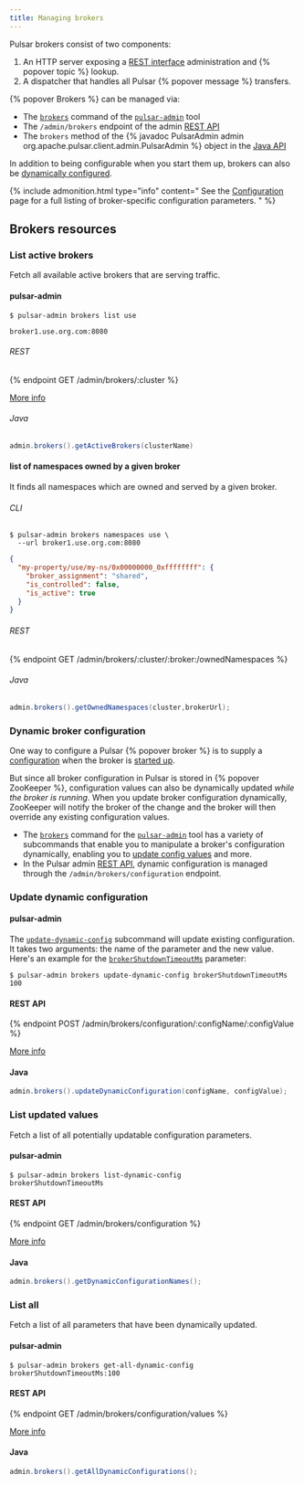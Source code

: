 ```yaml
---
title: Managing brokers
---
```


<!--

    Licensed to the Apache Software Foundation (ASF) under one
    or more contributor license agreements.  See the NOTICE file
    distributed with this work for additional information
    regarding copyright ownership.  The ASF licenses this file
    to you under the Apache License, Version 2.0 (the
    "License"); you may not use this file except in compliance
    with the License.  You may obtain a copy of the License at

      http://www.apache.org/licenses/LICENSE-2.0

    Unless required by applicable law or agreed to in writing,
    software distributed under the License is distributed on an
    "AS IS" BASIS, WITHOUT WARRANTIES OR CONDITIONS OF ANY
    KIND, either express or implied.  See the License for the
    specific language governing permissions and limitations
    under the License.

-->

Pulsar brokers consist of two components:

1. An HTTP server exposing a [REST interface](../../reference/RestApi) administration and {% popover topic %} lookup.
2. A dispatcher that handles all Pulsar {% popover message %} transfers.

{% popover Brokers %} can be managed via:

* The [`brokers`](../../reference/CliTools#pulsar-admin-brokers) command of the [`pulsar-admin`](../../reference/CliTools#pulsar-admin) tool
* The `/admin/brokers` endpoint of the admin [REST API](../../reference/RestApi)
* The `brokers` method of the {% javadoc PulsarAdmin admin org.apache.pulsar.client.admin.PulsarAdmin %} object in the [Java API](../../clients/Java)

In addition to being configurable when you start them up, brokers can also be [dynamically configured](#dynamic-broker-configuration).

{% include admonition.html type="info" content="
See the [Configuration](../../reference/Configuration#broker) page for a full listing of broker-specific configuration parameters.
" %}

## Brokers resources

### List active brokers

Fetch all available active brokers that are serving traffic.  

#### pulsar-admin


```shell
$ pulsar-admin brokers list use
```

```
broker1.use.org.com:8080
```

###### REST

{% endpoint GET /admin/brokers/:cluster %}

[More info](../../reference/RestApi#/admin/brokers/:cluster)

###### Java

```java
admin.brokers().getActiveBrokers(clusterName)
```

#### list of namespaces owned by a given broker

It finds all namespaces which are owned and served by a given broker.  

###### CLI

```shell
$ pulsar-admin brokers namespaces use \
  --url broker1.use.org.com:8080
```

```json
{
  "my-property/use/my-ns/0x00000000_0xffffffff": {
    "broker_assignment": "shared",
    "is_controlled": false,
    "is_active": true
  }
}
```
###### REST

{% endpoint GET /admin/brokers/:cluster/:broker:/ownedNamespaces %}

###### Java

```java
admin.brokers().getOwnedNamespaces(cluster,brokerUrl);
```

### Dynamic broker configuration

One way to configure a Pulsar {% popover broker %} is to supply a [configuration](../../reference/Configuration#broker) when the broker is [started up](../../reference/CliTools#pulsar-broker).

But since all broker configuration in Pulsar is stored in {% popover ZooKeeper %}, configuration values can also be dynamically updated *while the broker is running*. When you update broker configuration dynamically, ZooKeeper will notify the broker of the change and the broker will then override any existing configuration values.

* The [`brokers`](../../reference/CliTools#pulsar-admin-brokers) command for the [`pulsar-admin`](../../reference/CliTools#pulsar-admin) tool has a variety of subcommands that enable you to manipulate a broker's configuration dynamically, enabling you to [update config values](#update-dynamic-configuration) and more.
* In the Pulsar admin [REST API](../../reference/RestApi), dynamic configuration is managed through the `/admin/brokers/configuration` endpoint.

### Update dynamic configuration

#### pulsar-admin

The [`update-dynamic-config`](../../reference/CliTools#pulsar-admin-brokers-update-dynamic-config) subcommand will update existing configuration. It takes two arguments: the name of the parameter and the new value. Here's an example for the [`brokerShutdownTimeoutMs`](../../reference/Configuration#broker-brokerShutdownTimeoutMs) parameter:

```shell
$ pulsar-admin brokers update-dynamic-config brokerShutdownTimeoutMs 100
```

#### REST API

{% endpoint POST /admin/brokers/configuration/:configName/:configValue %}

[More info](../../reference/RestApi#/admin/brokers/configuration/:configName/:configValue)

#### Java

```java
admin.brokers().updateDynamicConfiguration(configName, configValue);
```

### List updated values

Fetch a list of all potentially updatable configuration parameters.

#### pulsar-admin

```shell
$ pulsar-admin brokers list-dynamic-config
brokerShutdownTimeoutMs
```

#### REST API

{% endpoint GET /admin/brokers/configuration %}

[More info](../../reference/RestApi#/admin/brokers/configuration)

#### Java

```java
admin.brokers().getDynamicConfigurationNames();
```

### List all

Fetch a list of all parameters that have been dynamically updated.

#### pulsar-admin

```shell
$ pulsar-admin brokers get-all-dynamic-config
brokerShutdownTimeoutMs:100
```

#### REST API

{% endpoint GET /admin/brokers/configuration/values %}

[More info](../../reference/RestApi#/admin/brokers/configuration/values)

#### Java

```java
admin.brokers().getAllDynamicConfigurations();
```
